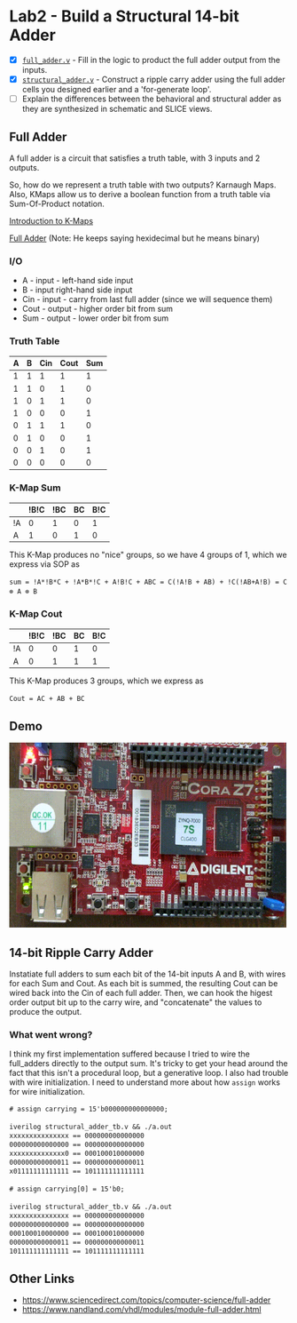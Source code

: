 # Lab2 - Build a Structural 14-bit Adder

- [x] [`full_adder.v`](lab2.srcs/sources_1/new/full_adder.v) - Fill in the logic to product the full adder output from the inputs.
- [x] [`structural_adder.v`](lab2.srcs/sources_1/new/structural_adder.v) - Construct a ripple carry adder using the full adder cells you designed earlier and a 'for-generate loop'.
- [ ] Explain the differences between the behavioral and structural adder as they are synthesized in schematic and SLICE views.

## Full Adder

A full adder is a circuit that satisfies a truth table, with 3 inputs and 2 outputs.

So, how do we represent a truth table with two outputs? Karnaugh Maps. Also, KMaps allow us to derive a boolean function from a truth table via Sum-Of-Product notation.

[Introduction to K-Maps](https://www.youtube.com/watch?v=3vkMgTmieZI)

[Full Adder](https://www.youtube.com/watch?v=F-2C59sTl6w) (Note: He keeps saying hexidecimal but he means binary)

### I/O

- A - input - left-hand side input
- B - input right-hand side input
- Cin - input - carry from last full adder (since we will sequence them)
- Cout - output - higher order bit from sum
- Sum - output - lower order bit from sum

### Truth Table

| A | B | Cin | Cout | Sum |
|---|---|-----|------|-----|
| 1 | 1 | 1   | 1    | 1   |
| 1 | 1 | 0   | 1    | 0   |
| 1 | 0 | 1   | 1    | 0   |
| 1 | 0 | 0   | 0    | 1   |
| 0 | 1 | 1   | 1    | 0   |
| 0 | 1 | 0   | 0    | 1   |
| 0 | 0 | 1   | 0    | 1   |
| 0 | 0 | 0   | 0    | 0   |


### K-Map Sum

|    | !B!C | !BC | BC | B!C |
|----|------|-----|----|-----|
| !A | 0    | 1   | 0  | 1   |
| A  | 1    | 0   | 1  | 0   |

This K-Map produces no "nice" groups, so we have 4 groups of 1, which we express via SOP as

`sum = !A*!B*C + !A*B*!C + A!B!C + ABC = C(!A!B + AB) + !C(!AB+A!B) = C ⊗ A ⊗ B`

### K-Map Cout

|    | !B!C | !BC | BC | B!C |
|----|------|-----|----|-----|
| !A | 0    | 0   | 1  | 0   |
| A  | 0    | 1   | 1  | 1   |

This K-Map produces 3 groups, which we express as

`Cout = AC + AB + BC`

## Demo

<img src=assets/2bitadder2.mp4.gif width=500>

## 14-bit Ripple Carry Adder

Instatiate full adders to sum each bit of the 14-bit inputs A and B, with wires for each Sum and Cout. As each bit is summed, the resulting Cout can be wired back into the Cin of each full adder. Then, we can hook the higest order output bit up to the carry wire, and "concatenate" the values to produce the output.

### What went wrong?

I think my first implementation suffered because I tried to wire the full_adders directly to the output sum. It's tricky to get your head around the fact that this isn't a procedural loop, but a generative loop. I also had trouble with wire initialization. I need to understand more about how `assign` works for wire initialization.

```
# assign carrying = 15'b000000000000000;

iverilog structural_adder_tb.v && ./a.out
xxxxxxxxxxxxxxx == 000000000000000
000000000000000 == 000000000000000
xxxxxxxxxxxxxx0 == 000100010000000
000000000000011 == 000000000000011
x01111111111111 == 101111111111111

# assign carrying[0] = 15'b0;

iverilog structural_adder_tb.v && ./a.out
xxxxxxxxxxxxxxx == 000000000000000
000000000000000 == 000000000000000
000100010000000 == 000100010000000
000000000000011 == 000000000000011
101111111111111 == 101111111111111
```

## Other Links

- <https://www.sciencedirect.com/topics/computer-science/full-adder>
- <https://www.nandland.com/vhdl/modules/module-full-adder.html>
